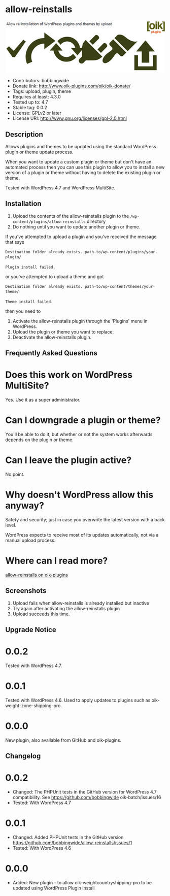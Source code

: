 # allow-reinstalls 
![banner](https://raw.githubusercontent.com/bobbingwide/allow-reinstalls/master/assets/allow-reinstalls-banner-772x250.jpg)
* Contributors: bobbingwide
* Donate link: http://www.oik-plugins.com/oik/oik-donate/
* Tags: upload, plugin, theme
* Requires at least: 4.3.0
* Tested up to: 4.7
* Stable tag: 0.0.2
* License: GPLv2 or later
* License URI: http://www.gnu.org/licenses/gpl-2.0.html

## Description 
Allows plugins and themes to be updated using the standard WordPress plugin or theme update process.


When you want to update a custom plugin or theme but don't have an automated process
then you can use this plugin to allow you to install a new version of a plugin or theme
without having to delete the existing plugin or theme.

Tested with WordPress 4.7 and WordPress MultiSite.


## Installation 
1. Upload the contents of the allow-reinstalls plugin to the `/wp-content/plugins/allow-reinstalls` directory
1. Do nothing until you want to update another plugin or theme.


If you've attempted to upload a plugin and you've received the message that says

```
Destination folder already exists. path-to/wp-content/plugins/your-plugin/

Plugin install failed.
```

or you've attempted to upload a theme and got

```
Destination folder already exists. path-to/wp-content/themes/your-theme/

Theme install failed.
```

then you need to


1. Activate the allow-reinstalls plugin through the 'Plugins' menu in WordPress.
1. Upload the plugin or theme you want to replace.
1. Deactivate the allow-reinstalls plugin.

## Frequently Asked Questions 

# Does this work on WordPress MultiSite? 
Yes. Use it as a super administrator.

# Can I downgrade a plugin or theme? 
You'll be able to do it, but whether or not the system works afterwards depends on the plugin or theme.

# Can I leave the plugin active? 
No point.

# Why doesn't WordPress allow this anyway? 
Safety and security; just in case you overwrite the latest version with a back level.

WordPress expects to receive most of its updates automatically, not via a manual upload process.

# Where can I read more? 

[allow-reinstalls on oik-plugins](http://www.oik-plugins.com/oik-plugins/allow-reinstalls)


## Screenshots 
1. Upload fails when allow-reinstalls is already installed but inactive
2. Try again after activating the allow-reinstalls plugin
3. Upload succeeds this time.

## Upgrade Notice 
# 0.0.2 
Tested with WordPress 4.7.

# 0.0.1 
Tested with WordPress 4.6. Used to apply updates to plugins such as oik-weight-zone-shipping-pro.

# 0.0.0 
New plugin, also available from GitHub and oik-plugins.

## Changelog 
# 0.0.2 
* Changed: The PHPUnit tests in the GitHub version for WordPress 4.7 compatibility. See https://github.com/bobbingwide	oik-batch/issues/16
* Tested: With WordPress 4.7

# 0.0.1 
* Changed: Added PHPUnit tests in the GitHub version https://github.com/bobbingwide/allow-reinstalls/issues/1
* Tested: With WordPress 4.6

# 0.0.0 
* Added: New plugin - to allow oik-weightcountryshipping-pro to be updated using WordPress Plugin Install



